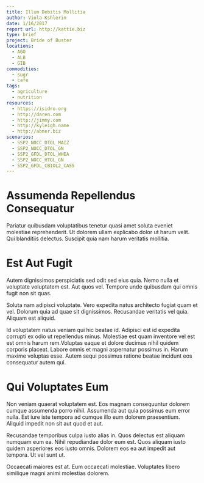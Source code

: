 ```yaml
---
title: Illum Debitis Mollitia
author: Viola Kshlerin
date: 1/16/2017
report url: http://kattie.biz
type: brief
project: Bride of Buster
locations:
  - AGO
  - ALB
  - GIB
commodities:
  - sugr
  - cafe
tags:
  - agriculture
  - nutrition
resources:
  - https://isidro.org
  - http://daren.com
  - http://jimmy.com
  - http://kyleigh.name
  - http://abner.biz
scenarios:
  - SSP2_NOCC_DTOL_MAIZ
  - SSP2_NOCC_DTOL_GN
  - SSP2_GFDL_DTOL_WHEA
  - SSP2_NOCC_HTOL_GN
  - SSP2_GFDL_CBIOL2_CASS
---
```

# Assumenda Repellendus Consequatur
Pariatur quibusdam voluptatibus tenetur quasi amet soluta eveniet molestiae reprehenderit. Ut dolorem ullam explicabo dolor ut harum velit. Qui blanditiis delectus. Suscipit quia nam harum veritatis mollitia.

# Est Aut Fugit
Autem dignissimos perspiciatis sed odit sed eius quia. Nemo nulla et voluptate voluptatem est. Aut quos vel. Tempore unde quibusdam qui omnis fugit non sit quas.
 Soluta nam adipisci voluptate. Vero expedita natus architecto fugiat quam et vel. Dolorum quia ad quae sit dignissimos. Recusandae veritatis vel quia. Aliquam est aliquid.
 Id voluptatem natus veniam qui hic beatae id. Adipisci est id expedita corrupti ex odio ut repellendus minus. Molestiae est quam inventore vel est est omnis harum rem.Voluptas eaque et dolore ducimus nihil quidem corporis placeat. Labore omnis et magni aspernatur possimus in. Harum maxime voluptas esse. Autem sequi possimus ratione beatae incidunt eos consequatur autem qui.

# Qui Voluptates Eum
Non veniam quaerat voluptatem est. Eos magnam consequuntur dolorem cumque assumenda porro nihil. Assumenda aut quia possimus eum error nulla. Est iure iste tempora ad cumque illo eum dolorem praesentium. Aliquid impedit non sit aut quod et aut.
 Recusandae temporibus culpa iusto alias in. Quos delectus est aliquam numquam eum ea. Nihil repudiandae dolor eum est. Quos aliquam iusto quidem asperiores eos iusto omnis. Dolorem eos ea aut impedit aut tempora. Ut vel sunt ut.
 Occaecati maiores est at. Eum occaecati molestiae. Voluptates libero similique magni animi molestias dolorem.
